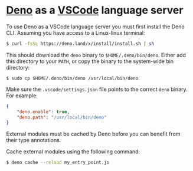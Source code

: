 # [Deno](https://deno.land) as a [VSCode](https://code.visualstudio.com) language server

To use Deno as a VSCode language server you must first install the Deno CLI. Assuming you have access to a Linux-linux terminal:

```bash
$ curl -fsSL https://deno.land/x/install/install.sh | sh
```

This should download the `deno` binary to `$HOME/.deno/bin/deno`. Either add this directory to your `PATH`, or copy the binary to the system-wide bin directory:
```
$ sudo cp $HOME/.deno/bin/deno /usr/local/bin/deno
```

Make sure the `.vscode/settings.json` file points to the correct `deno` binary. For example:
```json
{
    "deno.enable": true,
    "deno.path": "/usr/local/bin/deno"
}
```

External modules must be cached by Deno before you can benefit from their type annotations.

Cache external modules using the following command:
```bash
$ deno cache --reload my_entry_point.js
```